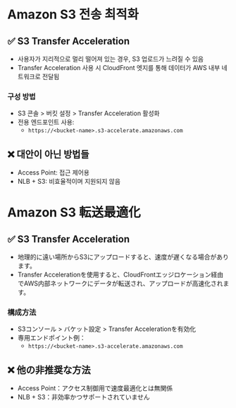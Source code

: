 # Amazon S3 전송 최적화

## ✅ S3 Transfer Acceleration

- 사용자가 지리적으로 멀리 떨어져 있는 경우, S3 업로드가 느려질 수 있음
- Transfer Acceleration 사용 시 CloudFront 엣지를 통해 데이터가 AWS 내부 네트워크로 전달됨

### 구성 방법

- S3 콘솔 > 버킷 설정 > Transfer Acceleration 활성화
- 전용 엔드포인트 사용:
  - `https://<bucket-name>.s3-accelerate.amazonaws.com`

## ❌ 대안이 아닌 방법들

- Access Point: 접근 제어용
- NLB + S3: 비효율적이며 지원되지 않음



# Amazon S3 転送最適化

## ✅ S3 Transfer Acceleration

- 地理的に遠い場所からS3にアップロードすると、速度が遅くなる場合があります。
- Transfer Accelerationを使用すると、CloudFrontエッジロケーション経由でAWS内部ネットワークにデータが転送され、アップロードが高速化されます。

### 構成方法

- S3コンソール > バケット設定 > Transfer Accelerationを有効化
- 専用エンドポイント例：
  - `https://<bucket-name>.s3-accelerate.amazonaws.com`

## ❌ 他の非推奨な方法

- Access Point：アクセス制御用で速度最適化とは無関係
- NLB + S3：非効率かつサポートされていません
